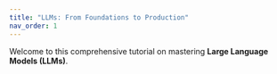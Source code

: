 ```yaml
---
title: "LLMs: From Foundations to Production"
nav_order: 1
---
```


Welcome to this comprehensive tutorial on mastering **Large Language Models (LLMs)**.

